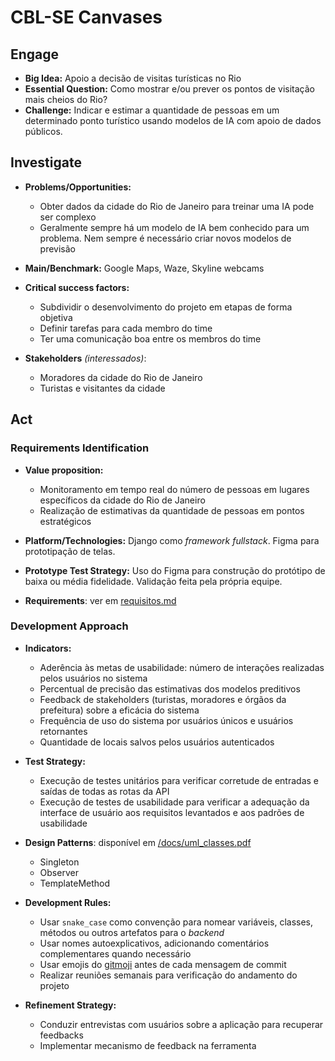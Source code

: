 # CBL-SE Canvases

## Engage
- **Big Idea:** Apoio a decisão de visitas turísticas no Rio
- **Essential Question:** Como mostrar e/ou prever os pontos de visitação mais cheios do Rio?
- **Challenge:** Indicar e estimar a quantidade de pessoas em um determinado ponto turístico usando modelos de IA com apoio de dados públicos.

## Investigate
- **Problems/Opportunities:**
  - Obter dados da cidade do Rio de Janeiro para treinar uma IA pode ser complexo
  - Geralmente sempre há um modelo de IA bem conhecido para um problema. Nem sempre é necessário criar novos modelos de previsão

- **Main/Benchmark:** Google Maps, Waze, Skyline webcams

- **Critical success factors:**
  - Subdividir o desenvolvimento do projeto em etapas de forma objetiva
  - Definir tarefas para cada membro do time
  - Ter uma comunicação boa entre os membros do time

- **Stakeholders** *(interessados)*:
  - Moradores da cidade do Rio de Janeiro
  - Turistas e visitantes da cidade

## Act

### Requirements Identification
- **Value proposition:**
  - Monitoramento em tempo real do número de pessoas em lugares específicos da cidade do Rio de Janeiro
  - Realização de estimativas da quantidade de pessoas em pontos estratégicos

- **Platform/Technologies:** Django como *framework fullstack*. Figma para prototipação de telas.

- **Prototype Test Strategy:** Uso do Figma para construção do protótipo de baixa ou média fidelidade. Validação feita pela própria equipe.

- **Requirements**: ver em [requisitos.md](/docs/requisitos.md)

### Development Approach

- **Indicators:**
  - Aderência às metas de usabilidade: número de interações realizadas pelos usuários no sistema
  - Percentual de precisão das estimativas dos modelos preditivos
  - Feedback de stakeholders (turistas, moradores e órgãos da prefeitura) sobre a eficácia do sistema
  - Frequência de uso do sistema por usuários únicos e usuários retornantes
  - Quantidade de locais salvos pelos usuários autenticados

- **Test Strategy:**
  - Execução de testes unitários para verificar corretude de entradas e saídas de todas as rotas da API
  - Execução de testes de usabilidade para verificar a adequação da interface de usuário aos requisitos levantados e aos padrões de usabilidade

- **Design Patterns**:
  disponível em [/docs/uml_classes.pdf](/docs/uml_classes.pdf)
  - Singleton
  - Observer
  - TemplateMethod

- **Development Rules:**
  - Usar `snake_case` como convenção para nomear variáveis, classes, métodos ou outros artefatos para o *backend*
  - Usar nomes autoexplicativos, adicionando comentários complementares quando necessário
  - Usar emojis do [gitmoji](gitmoji.com) antes de cada mensagem de commit
  - Realizar reuniões semanais para verificação do andamento do projeto
  
- **Refinement Strategy:**
  - Conduzir entrevistas com usuários sobre a aplicação para recuperar feedbacks
  - Implementar mecanismo de feedback na ferramenta

